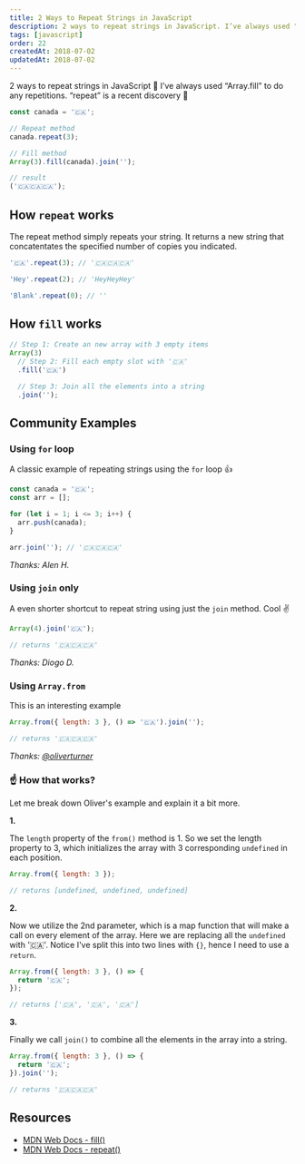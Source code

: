 ```yaml
---
title: 2 Ways to Repeat Strings in JavaScript
description: 2 ways to repeat strings in JavaScript. I’ve always used "Array.fill" to do any repetitions. "repeat" is a recent discovery.
tags: [javascript]
order: 22
createdAt: 2018-07-02
updatedAt: 2018-07-02
---
```


2 ways to repeat strings in JavaScript 🎉 I’ve always used “Array.fill” to do any repetitions. “repeat” is a recent discovery 🤩

```javascript
const canada = '🇨🇦';

// Repeat method
canada.repeat(3);

// Fill method
Array(3).fill(canada).join('');

// result
('🇨🇦🇨🇦🇨🇦');
```

<markdown-toc></markdown-toc>

## How `repeat` works

The repeat method simply repeats your string. It returns a new string that concatentates the specified number of copies you indicated.

```javascript
'🇨🇦'.repeat(3); // '🇨🇦🇨🇦🇨🇦'

'Hey'.repeat(2); // 'HeyHeyHey'

'Blank'.repeat(0); // ''
```

## How `fill` works

```javascript
// Step 1: Create an new array with 3 empty items
Array(3)
  // Step 2: Fill each empty slot with '🇨🇦'
  .fill('🇨🇦')

  // Step 3: Join all the elements into a string
  .join('');
```

## Community Examples

### Using `for` loop

A classic example of repeating strings using the `for` loop 👍

```javascript
const canada = '🇨🇦';
const arr = [];

for (let i = 1; i <= 3; i++) {
  arr.push(canada);
}

arr.join(''); // '🇨🇦🇨🇦🇨🇦'
```

_Thanks: Alen H._

### Using `join` only

A even shorter shortcut to repeat string using just the `join` method. Cool ✌️

```javascript
Array(4).join('🇨🇦');

// returns '🇨🇦🇨🇦🇨🇦'
```

_Thanks: Diogo D._

### Using `Array.from`

This is an interesting example

```javascript
Array.from({ length: 3 }, () => '🇨🇦').join('');

// returns '🇨🇦🇨🇦🇨🇦'
```

_Thanks: [@oliverturner](https://twitter.com/oliverturner/status/1013527580987797504)_

### ☝️ How that works?

Let me break down Oliver's example and explain it a bit more.

**1.**

The `length` property of the `from()` method is 1. So we set the length property to 3, which initializes the array with 3 corresponding `undefined` in each position.

```javascript
Array.from({ length: 3 });

// returns [undefined, undefined, undefined]
```

**2.**

Now we utilize the 2nd parameter, which is a map function that will make a call on every element of the array. Here we are replacing all the `undefined` with '🇨🇦'. Notice I've split this into two lines with `{}`, hence I need to use a `return`.

```javascript
Array.from({ length: 3 }, () => {
  return '🇨🇦';
});

// returns ['🇨🇦', '🇨🇦', '🇨🇦']
```

**3.**

Finally we call `join()` to combine all the elements in the array into a string.

```javascript
Array.from({ length: 3 }, () => {
  return '🇨🇦';
}).join('');

// returns '🇨🇦🇨🇦🇨🇦'
```

## Resources

- [MDN Web Docs - fill()](https://developer.mozilla.org/en-US/docs/Web/JavaScript/Reference/Global_Objects/Array/fill)
- [MDN Web Docs - repeat()](https://developer.mozilla.org/en-US/docs/Web/JavaScript/Reference/Global_Objects/String/repeat)
